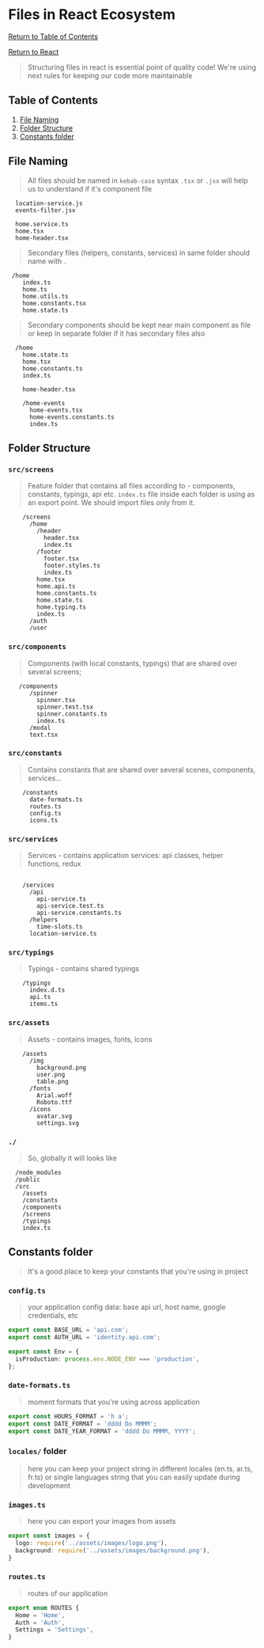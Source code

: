 # Files in React Ecosystem

[Return to Table of Contents](../../README.md)

[Return to React](README.md)

> Structuring files in react is essential point of quality code!
> We're using next rules for keeping our code more maintainable

## Table of Contents

1. [File Naming](#file-naming)
2. [Folder Structure](#folder-structure)
3. [Constants folder](#constants-folder)

## File Naming

> All files should be named in `kebab-case` syntax
> `.tsx` or `.jsx` will help us to understand if it's component file

```
  location-service.js
  events-filter.jsx

  home.service.ts
  home.tsx
  home-header.tsx
```

> Secondary files (helpers, constants, services) in same folder should name with `.`

```
 /home
    index.ts
    home.ts
    home.utils.ts
    home.constants.tsx
    home.state.ts
```

> Secondary components should be kept near main component as file or keep in separate folder if it has secondary files also

```
  /home
    home.state.ts
    home.tsx
    home.constants.ts
    index.ts

    home-header.tsx

    /home-events
      home-events.tsx
      home-events.constants.ts
      index.ts
```

## Folder Structure

### `src/screens`

> Feature folder that contains all files according to - components, constants, typings, api etc.
> `index.ts` file inside each folder is using as an export point. We should import files only from it.

```
    /screens
      /home
        /header
          header.tsx
          index.ts
        /footer
          footer.tsx
          footer.styles.ts
          index.ts
        home.tsx
        home.api.ts
        home.constants.ts
        home.state.ts
        home.typing.ts
        index.ts
      /auth
      /user
```

### `src/components`

> Components (with local constants, typings) that are shared over several screens;

```
   /components
      /spinner
        spinner.tsx
        spinner.test.tsx
        spinner.constants.ts
        index.ts
      /modal
      text.tsx
```

### `src/constants`

> Contains constants that are shared over several scenes, components, services...

```
    /constants
      date-formats.ts
      routes.ts
      config.ts
      icons.ts
```

### `src/services`

> Services - contains application services: api classes, helper functions, redux

```

    /services
      /api
        api-service.ts
        api-service.test.ts
        api-service.constants.ts
      /helpers
        time-slots.ts
      location-service.ts
```

### `src/typings`

> Typings - contains shared typings

```
    /typings
      index.d.ts
      api.ts
      items.ts
```

### `src/assets`

> Assets - contains images, fonts, icons

```
    /assets
      /img
        background.png
        user.png
        table.png
      /fonts
        Arial.woff
        Roboto.ttf
      /icons
        avatar.svg
        settings.svg
```

### `./`

> So, globally it will looks like

```
  /node_modules
  /public
  /src
    /assets
    /constants
    /components
    /screens
    /typings
    index.ts
```

## Constants folder

> It's a good place to keep your constants that you're using in project

### `config.ts`

> your application config data: base api url, host name, google credentials, etc

```typescript
export const BASE_URL = 'api.com';
export const AUTH_URL = 'identity.api.com';

export const Env = {
  isProduction: process.env.NODE_ENV === 'production',
};
```

### `date-formats.ts`

> moment formats that you're using across application

```typescript
export const HOURS_FORMAT = 'h a';
export const DATE_FORMAT = 'dddd Do MMMM';
export const DATE_YEAR_FORMAT = 'dddd Do MMMM, YYYY';
```

### `locales/` folder

> here you can keep your project string in different locales (en.ts, ar.ts, fr.ts) or single languages string that you can easily update during development

### `images.ts`

> here you can export your images from assets

```typescript
export const images = {
  logo: require('../assets/images/logo.png'),
  background: require('../assets/images/background.png'),
}
```

### `routes.ts`

> routes of our application

```typescript
export enum ROUTES {
  Home = 'Home',
  Auth = 'Auth',
  Settings = 'Settings',
}
```
